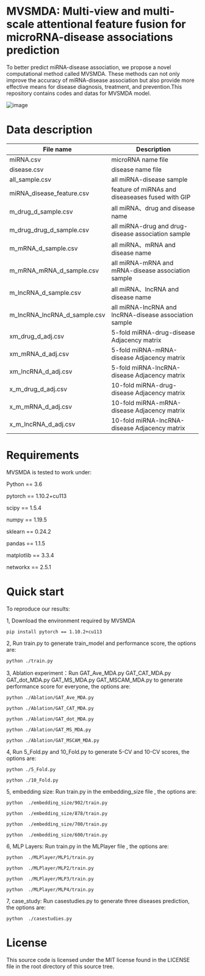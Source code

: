 # MVSMDA: Multi-view and multi-scale attentional feature fusion for microRNA-disease associations prediction
To better predict miRNA-disease association, we propose a novel computational method called MVSMDA. These methods can not only improve the accuracy of miRNA-disease association but also provide more effective means for disease diagnosis, treatment, and prevention.This repository contains codes and datas for MVSMDA model.

![image](https://github.com/zht-code/MVSMDA/blob/main/MVGMDA.png)

# Data description

| File name  | Description |
| ------------- | ------------- |
| miRNA.csv    | microRNA name file  |
| disease.csv  | disease name file   |
| all_sample.csv  | all miRNA-disease sample  |
| miRNA_disease_feature.csv | feature of miRNAs and diseaseases fused with GIP |
| m_drug_d_sample.csv| all miRNA、drug and disease name | 
| m_drug_drug_d_sample.csv|  all miRNA-drug and drug-disease association sample| 
| m_mRNA_d_sample.csv| all miRNA、mRNA and disease name | 
| m_mRNA_mRNA_d_sample.csv|  all miRNA-mRNA and mRNA-disease association sample| 
| m_lncRNA_d_sample.csv| all miRNA、lncRNA and disease name | 
| m_lncRNA_lncRNA_d_sample.csv|  all miRNA-lncRNA and lncRNA-disease association sample| 
| xm_drug_d_adj.csv |  5-fold miRNA-drug-disease Adjacency matrix | 
| xm_mRNA_d_adj.csv |  5-fold miRNA-mRNA-disease Adjacency matrix | 
| xm_lncRNA_d_adj.csv |  5-fold miRNA-lncRNA-disease Adjacency matrix |
| x_m_drug_d_adj.csv |  10-fold miRNA-drug-disease Adjacency matrix | 
| x_m_mRNA_d_adj.csv |  10-fold miRNA-mRNA-disease Adjacency matrix | 
| x_m_lncRNA_d_adj.csv |  10-fold miRNA-lncRNA-disease Adjacency matrix |

# Requirements
MVSMDA is tested to work under:

Python == 3.6

pytorch == 1.10.2+cu113

scipy == 1.5.4

numpy == 1.19.5

sklearn == 0.24.2

pandas == 1.1.5

matplotlib == 3.3.4

networkx == 2.5.1
# Quick start
To reproduce our results:

1, Download the environment required by MVSMDA
```
pip install pytorch == 1.10.2+cu113

```
2, Run train.py to generate train_model and performance score, the options are:
```
python ./train.py

```
3, Ablation experiment：Run GAT_Ave_MDA.py GAT_CAT_MDA.py GAT_dot_MDA.py GAT_MS_MDA.py GAT_MSCAM_MDA.py to generate performance score for everyone, the options are:
```
python ./Ablation/GAT_Ave_MDA.py

python ./Ablation/GAT_CAT_MDA.py

python ./Ablation/GAT_dot_MDA.py

python ./Ablation/GAT_MS_MDA.py

python ./Ablation/GAT_MSCAM_MDA.py

```
4, Run 5_Fold.py and 10_Fold.py to generate 5-CV and 10-CV scores, the options are:
```
python ./5_Fold.py

python ./10_Fold.py

```
5, embedding size: Run train.py in the embedding_size file , the options are:
```
python  ./embedding_size/902/train.py

python  ./embedding_size/878/train.py

python  ./embedding_size/700/train.py

python  ./embedding_size/600/train.py

```
6, MLP Layers: Run train.py in the MLPlayer file , the options are:
```
python  ./MLPlayer/MLP1/train.py

python  ./MLPlayer/MLP2/train.py

python  ./MLPlayer/MLP3/train.py

python  ./MLPlayer/MLP4/train.py

```
7, case_study: Run casestudies.py to generate three diseases prediction, the options are:
```
python  ./casestudies.py

```
# License
This source code is licensed under the MIT license found in the LICENSE file in the root directory of this source tree.

